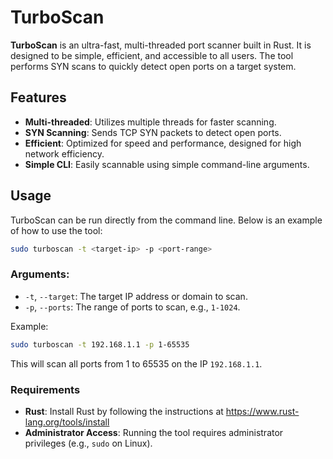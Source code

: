 
# TurboScan

**TurboScan** is an ultra-fast, multi-threaded port scanner built in Rust. It is designed to be simple, efficient, and accessible to all users. The tool performs SYN scans to quickly detect open ports on a target system.

## Features

- **Multi-threaded**: Utilizes multiple threads for faster scanning.
- **SYN Scanning**: Sends TCP SYN packets to detect open ports.
- **Efficient**: Optimized for speed and performance, designed for high network efficiency.
- **Simple CLI**: Easily scannable using simple command-line arguments.

## Usage

TurboScan can be run directly from the command line. Below is an example of how to use the tool:

```bash
sudo turboscan -t <target-ip> -p <port-range>
```

### Arguments:

- `-t`, `--target`: The target IP address or domain to scan.
- `-p`, `--ports`: The range of ports to scan, e.g., `1-1024`.

Example:

```bash
sudo turboscan -t 192.168.1.1 -p 1-65535
```

This will scan all ports from 1 to 65535 on the IP `192.168.1.1`.

### Requirements

- **Rust**: Install Rust by following the instructions at https://www.rust-lang.org/tools/install
- **Administrator Access**: Running the tool requires administrator privileges (e.g., `sudo` on Linux).
